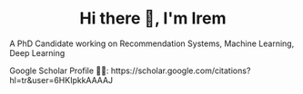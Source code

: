 <h1 align="center">Hi there 👋, I'm Irem</h1>
<p align="left">A PhD Candidate working on Recommendation Systems, Machine Learning, Deep Learning</p>
<p align="left">Google Scholar Profile 👩‍💻: https://scholar.google.com/citations?hl=tr&user=6HKIpkkAAAAJ</p>
<p align="left">
</p>

<!--
**iremislek/iremislek** is a ✨ _special_ ✨ repository because its `README.md` (this file) appears on your GitHub profile.

Here are some ideas to get you started:

- 🔭 I’m currently working on ...
- 🌱 I’m currently learning ...
- 👯 I’m looking to collaborate on ...
- 💬 Ask me about ...
- 📫 How to reach me: ...
- 😄 Pronouns: ...
- ⚡ Fun fact: ...
-->
